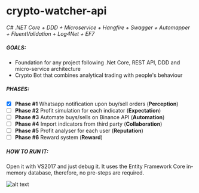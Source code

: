 # crypto-watcher-api
_C# .NET Core + DDD + Microservice + Hangfire + Swagger + Automapper + FluentValidation + Log4Net + EF7_

##### GOALS:
* Foundation for any project following .Net Core, REST API, DDD and micro-service architecture  
* Crypto Bot that combines analytical trading with people's behaviour

##### PHASES:
- [x]  **Phase #1** Whatsapp notification upon buy/sell orders (**Perception**)  
- [ ]  **Phase #2** Profit simulation for each indicator (**Expectation**)  
- [ ]  **Phase #3** Automate buys/sells on Binance API (**Automation**)  
- [ ]  **Phase #4** Import indicators from third party (**Collaboration**)  
- [ ]  **Phase #5** Profit analyser for each user (**Reputation**)  
- [ ]  **Phase #6** Reward system (**Reward**)

##### HOW TO RUN IT:
Open it with VS2017 and just debug it. It uses the Entity Framework Core in-memory database, therefore, no pre-steps are required.

![alt text](https://user-images.githubusercontent.com/1844530/49051063-8c03b900-f1bc-11e8-8e0d-ff24e7c620a2.png)




